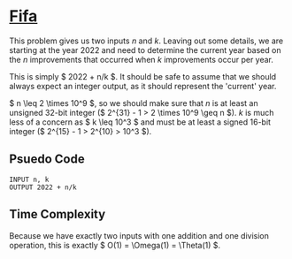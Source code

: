 # [Fifa](https://open.kattis.com/problems/fifa)

This problem gives us two inputs $n$ and $k$. Leaving out some details, we are starting at the year $2022$ and need to determine the current year based on the $n$ improvements that occurred when $k$ improvements occur per year.

This is simply $ 2022 + n/k $. It should be safe to assume that we should always expect an integer output, as it should represent the 'current' year.

 $ n \leq 2 \times 10^9 $, so we should make sure that $n$ is at least an unsigned 32-bit integer ($ 2^{31} - 1 > 2 \times 10^9 \geq n $). $k$ is much less of a concern as $ k \leq 10^3 $ and must be at least a signed 16-bit integer ($ 2^{15} - 1 > 2^{10} > 10^3 $).

## Psuedo Code
```
INPUT n, k
OUTPUT 2022 + n/k
```

## Time Complexity
Because we have exactly two inputs with one addition and one division operation, this is exactly $ O(1) = \Omega(1) = \Theta(1) $.